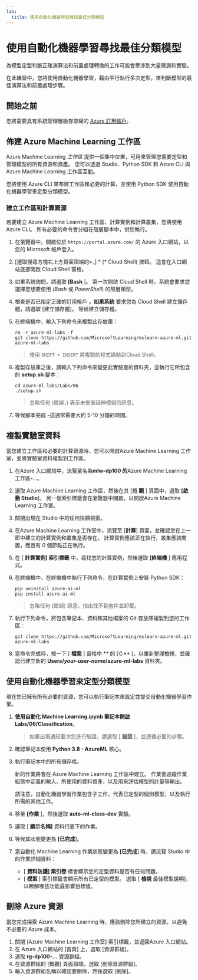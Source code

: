```yaml
---
lab:
  title: 使用自動化機器學習尋找最佳分類模型
---
```


# 使用自動化機器學習尋找最佳分類模型

為模型定型判斷正確演算法和前置處理轉換的工作可能會牽涉到大量猜測和實驗。

在此練習中，您將使用自動化機器學習，藉由平行執行多次定型，來判斷模型的最佳演算法和前置處理步驟。

## 開始之前

您將需要具有系統管理層級存取權的 [Azure 訂用帳戶](https://azure.microsoft.com/free?azure-portal=true)。

## 佈建 Azure Machine Learning 工作區

Azure Machine Learning *工作區* 提供一個集中位置，可用來管理您需要定型和管理模型的所有資源和資產。 您可以透過 Studio、Python SDK 和 Azure CLI 與 Azure Machine Learning 工作區互動。

您將使用 Azure CLI 來布建工作區和必要的計算，並使用 Python SDK 使用自動化機器學習來定型分類模型。

### 建立工作區和計算資源

若要建立 Azure Machine Learning 工作區、計算實例和計算叢集，您將使用 Azure CLI。 所有必要的命令會分組在殼層腳本中，供您執行。

1. 在瀏覽器中，開啟位於 `https://portal.azure.com/` 的 Azure 入口網站，以您的 Microsoft 帳戶登入。
1. \[選取搜尋方塊右上方頁面頂端的>_] * (* Cloud Shell) 按鈕。 這會在入口網站底部開啟 Cloud Shell 窗格。
1. 如果系統詢問，請選取 **[Bash** ]。 第一次開啟 Cloud Shell 時，系統會要求您選擇您想要使用 (*Bash* 或 *PowerShell*) 的殼層類型。
1. 檢查是否已指定正確的訂用帳戶 **，如果系統** 要求您為 Cloud Shell 建立儲存體，請選取 [建立儲存體]。 等候建立儲存體。
1. 在終端機中，輸入下列命令來複製此存放庫：

    ```azurecli
    rm -r azure-ml-labs -f
    git clone https://github.com/MicrosoftLearning/mslearn-azure-ml.git azure-ml-labs
    ```

    > 使用 `SHIFT + INSERT` 將複製的程式碼貼到Cloud Shell。

1. 複製存放庫之後，請輸入下列命令來變更此實驗室的資料夾，並執行它所包含的 **setup.sh** 腳本：

    ```azurecli
    cd azure-ml-labs/Labs/06
    ./setup.sh
    ```

    > 忽略任何 (錯誤，) 表示未安裝延伸模組的訊息。

1. 等候腳本完成 -這通常需要大約 5-10 分鐘的時間。

## 複製實驗室資料

當您建立工作區和必要的計算資源時，您可以開啟Azure Machine Learning 工作室，並將實驗室資料複製到工作區。

1. 在Azure 入口網站中，流覽至名為**mlw-dp100 的**Azure Machine Learning 工作區-...。
1. 選取 Azure Machine Learning 工作區，然後在其 [概 **觀** ] 頁面中，選取 **[啟動 Studio**]。 另一個索引標籤會在瀏覽器中開啟，以開啟Azure Machine Learning 工作室。
1. 關閉出現在 Studio 中的任何快顯視窗。
1. 在Azure Machine Learning 工作室中，流覽至 [**計算**] 頁面，並確認您在上一節中建立的計算實例和叢集是否存在。 計算實例應該正在執行，叢集應該閒置，而且有 0 個節點正在執行。
1. 在 [ **計算實例] 索引標籤** 中，尋找您的計算實例，然後選取 **[終端機** ] 應用程式。
1. 在終端機中，在終端機中執行下列命令，在計算實例上安裝 Python SDK：

    ```
    pip uninstall azure-ai-ml
    pip install azure-ai-ml
    ```

    > 忽略任何 (錯誤) 訊息，指出找不到套件並卸載。

1. 執行下列命令，將包含筆記本、資料和其他檔案的 Git 存放庫複製到您的工作區：

    ```
    git clone https://github.com/MicrosoftLearning/mslearn-azure-ml.git azure-ml-labs
    ```

1. 當命令完成時，按一下 [ **檔案** ] 窗格中 ** 的 [&#8635;** ]，以重新整理檢視，並確認已建立新的 **Users/*your-user-name*/azure-ml-labs** 資料夾。

## 使用自動化機器學習來定型分類模型

現在您已擁有所有必要的資源，您可以執行筆記本來設定並提交自動化機器學習作業。

1. **使用自動化 Machine Learning.ipynb 筆記本開啟 Labs/06/Classification**。

    > 如果出現通知要求您進行驗證，請選取 [ **驗證** ]，並遵循必要的步驟。

1. 確認筆記本使用 **Python 3.8 - AzureML** 核心。
1. 執行筆記本中的所有儲存格。

    新的作業將會在 Azure Machine Learning 工作區中建立。 作業會追蹤作業組態中定義的輸入、所使用的資料資產，以及用來評估模型的計量等輸出。

    請注意，自動化機器學習作業包含子工作，代表已定型的個別模型，以及執行所需的其他工作。
1. 移至 **[作業** ]，然後選取 **auto-ml-class-dev** 實驗。
1. 選取 [ **顯示名稱]** 資料行底下的作業。
1. 等候其狀態變更為 **[已完成**]。
1. 當自動化 Machine Learning 作業狀態變更為 **[已完成**] 時，請流覽 Studio 中的作業詳細資料：
    - [ **資料防護] 索引卷** 標會顯示您的定型資料是否有任何問題。
    - [ **模型** ] 索引標籤會顯示所有已定型的模型。 選取 [ **檢視** 最佳模型說明]，以瞭解哪些功能最影響目標值。

## 刪除 Azure 資源

當您完成探索 Azure Machine Learning 時，應該刪除您所建立的資源，以避免不必要的 Azure 成本。

1. 關閉 [Azure Machine Learning 工作室] 索引標籤，並返回Azure 入口網站。
1. 在 Azure 入口網站的 [首頁] 上，選取 [資源群組]。
1. 選取 **rg-dp100-...** 資源群組。
1. 在資源群組的 [概觀] 頁面頂端，選取 [刪除資源群組]。
1. 輸入資源群組名稱以確認要刪除，然後選取 [刪除]。
